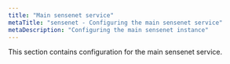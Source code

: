 ```yaml
---
title: "Main sensenet service"
metaTitle: "sensenet - Configuring the main sensenet service"
metaDescription: "Configuring the main sensenet instance"
---
```


This section contains configuration for the main sensenet service.

